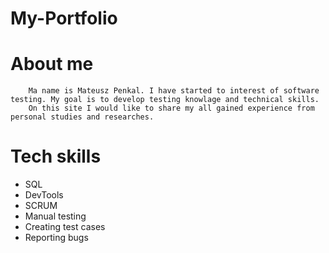 # My-Portfolio

# About me

        Ma name is Mateusz Penkal. I have started to interest of software testing. My goal is to develop testing knowlage and technical skills. 
        On this site I would like to share my all gained experience from personal studies and researches.
# Tech skills
  - SQL
  - DevTools
  - SCRUM
  - Manual testing
  - Creating test cases
  - Reporting bugs
  
